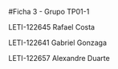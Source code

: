 #Ficha 3 - Grupo TP01-1

LETI-122645 Rafael Costa

LETI-122641 Gabriel Gonzaga

LETI-122657 Alexandre Duarte 
